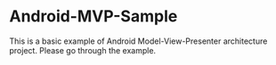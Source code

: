 # Android-MVP-Sample

This is a basic example of Android Model-View-Presenter architecture project. Please go through the example.
